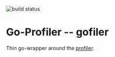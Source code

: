 ![build status](https://travis-ci.org/finkf/gofiler.svg?branch=master)
# Go-Profiler -- gofiler
Thin go-wrapper around the
[profiler](https://github.com/cisocrgroup/Profiler).
